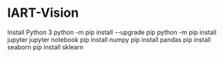 # IART-Vision

Install Python 3
python -m pip install --upgrade pip
python -m pip install jupyter
jupyter notebook
pip install numpy
pip install pandas
pip install seaborn
pip install sklearn
